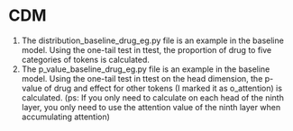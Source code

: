 # CDM
1. The distribution_baseline_drug_eg.py file is an example in the baseline model. Using the one-tail test in ttest, the proportion of drug to five categories of tokens is calculated.
2. The p_value_baseline_drug_eg.py file is an example in the baseline model. Using the one-tail test in ttest on the head dimension, the p-value of drug and effect for other tokens (I marked it as o_attention) is calculated. (ps: If you only need to calculate on each head of the ninth layer, you only need to use the attention value of the ninth layer when accumulating attention)

